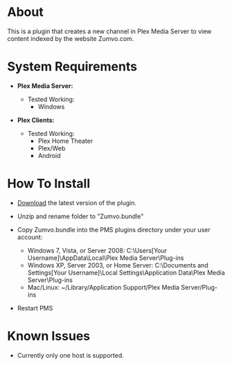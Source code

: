 About
=====

This is a plugin that creates a new channel in Plex Media Server to view content indexed by the website Zumvo.com.

System Requirements
===================

- **Plex Media Server:**
	
	- Tested Working:
		- Windows

- **Plex Clients:**

	- Tested Working:
		- Plex Home Theater
		- Plex/Web
		- Android


How To Install
==============

- [Download](https://github.com/jwsolve/Zumvo.bundle/archive/master.zip) the latest version of the plugin.

- Unzip and rename folder to "Zumvo.bundle"

- Copy Zumvo.bundle into the PMS plugins directory under your user account:
	- Windows 7, Vista, or Server 2008: C:\Users[Your Username]\AppData\Local\Plex Media Server\Plug-ins
	- Windows XP, Server 2003, or Home Server: C:\Documents and Settings[Your Username]\Local Settings\Application Data\Plex Media Server\Plug-ins
	- Mac/Linux: ~/Library/Application Support/Plex Media Server/Plug-ins

- Restart PMS

Known Issues
============

- Currently only one host is supported.